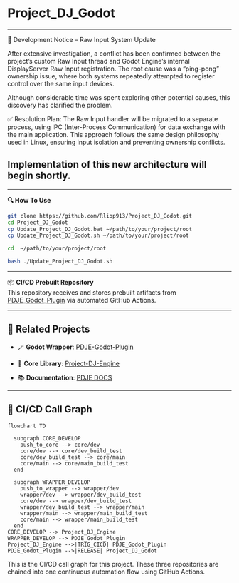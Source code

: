 # Project_DJ_Godot

---
📢 Development Notice – Raw Input System Update

After extensive investigation, a conflict has been confirmed between the project’s custom Raw Input thread and Godot Engine’s internal DisplayServer Raw Input registration.
The root cause was a “ping-pong” ownership issue, where both systems repeatedly attempted to register control over the same input devices.

Although considerable time was spent exploring other potential causes, this discovery has clarified the problem.

✅ Resolution Plan:
The Raw Input handler will be migrated to a separate process, using IPC (Inter-Process Communication) for data exchange with the main application.
This approach follows the same design philosophy used in Linux, ensuring input isolation and preventing ownership conflicts.

Implementation of this new architecture will begin shortly.
---



---
**🔍 How To Use**

```bash
git clone https://github.com/Rliop913/Project_DJ_Godot.git
cd Project_DJ_Godot
cp Update_Project_DJ_Godot.bat ~/path/to/your/project/root
cp Update_Project_DJ_Godot.sh ~/path/to/your/project/root

cd  ~/path/to/your/project/root

bash ./Update_Project_DJ_Godot.sh


```

---


📦 **CI/CD Prebuilt Repository**  
This repository receives and stores prebuilt artifacts from [PDJE_Godot_Plugin](https://github.com/Rliop913/PDJE-Godot-Plugin) via automated GitHub Actions.

---


## 🔗 Related Projects
- 🪄 **Godot Wrapper**: [PDJE-Godot-Plugin](https://github.com/Rliop913/PDJE-Godot-Plugin)

- 🧱 **Core Library**: [Project-DJ-Engine](https://github.com/Rliop913/Project-DJ-Engine)

- 📚 **Documentation**: [PDJE DOCS](https://rliop913.github.io/Project-DJ-Engine)

---

## 🔁 CI/CD Call Graph

```mermaid
flowchart TD

  subgraph CORE_DEVELOP
    push_to_core --> core/dev
    core/dev --> core/dev_build_test
    core/dev_build_test --> core/main
    core/main --> core/main_build_test
  end

  subgraph WRAPPER_DEVELOP
    push_to_wrapper --> wrapper/dev
    wrapper/dev --> wrapper/dev_build_test
    core/dev --> wrapper/dev_build_test
    wrapper/dev_build_test --> wrapper/main
    wrapper/main --> wrapper/main_build_test
    core/main --> wrapper/main_build_test
  end
CORE_DEVELOP --> Project_DJ_Engine
WRAPPER_DEVELOP --> PDJE_Godot_Plugin
Project_DJ_Engine -->|TRIG_CICD| PDJE_Godot_Plugin
PDJE_Godot_Plugin -->|RELEASE| Project_DJ_Godot

```


This is the CI/CD call graph for this project.
These three repositories are chained into one continuous automation flow using GitHub Actions.
